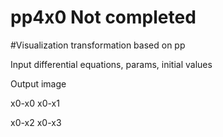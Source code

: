 # pp4x0  Not completed

#Visualization transformation based on pp

Input differential equations, params, initial values

Output image

x0-x0 x0-x1

x0-x2 x0-x3
